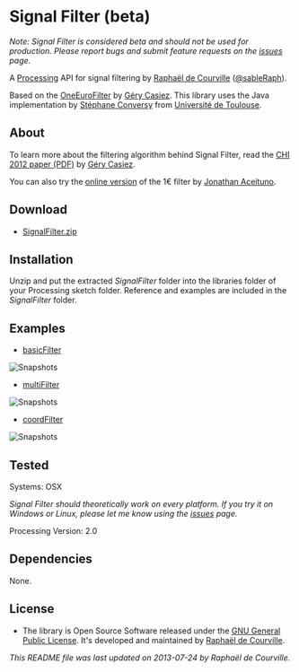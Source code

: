 # Signal Filter (beta)

*Note: Signal Filter is considered beta and should not be used for production. Please report bugs and submit feature requests on the [issues](https://github.com/SableRaf/SignalFilter/issues) page.*

A [Processing](http://processing.org/) API for signal filtering by [Raphaël de Courville](https://vimeo.com/sableraf/) ([@sableRaph](https://twitter.com/sableRaph)). 

Based on the [OneEuroFilter](http://www.lifl.fr/~casiez/1euro/) by [Géry Casiez](http://www.lifl.fr/~casiez). This library uses the Java implementation by [Stéphane Conversy](http://lii-enac.fr/~conversy/) from [Université de Toulouse](http://www.univ-toulouse.fr/).


## About

To learn more about the filtering algorithm behind Signal Filter, read the [CHI 2012 paper (PDF)](http://www.lifl.fr/~casiez/publications/CHI2012-casiez.pdf) by [Géry Casiez](http://www.lifl.fr/~casiez). 

You can also try the [online version](http://oin.name/1eurofilter/) of the 1€ filter by [Jonathan Aceituno](http://p.oin.name/).

## Download

* [SignalFilter.zip](http://s176381904.onlinehome.fr/processing/SignalFilter/download/SignalFilter.zip)

## Installation

Unzip and put the extracted *SignalFilter* folder into the libraries folder of your Processing sketch folder. Reference and examples are included in the *SignalFilter* folder.


## Examples

* [basicFilter](https://github.com/SableRaf/signalfilter/tree/master/SignalFilter/examples/basicFilter/basicFilter.pde)

![Snapshots](https://raw.github.com/SableRaf/signalfilter/master/ressources/basicFilter.jpg)

* [multiFilter](https://github.com/SableRaf/signalfilter/tree/master/SignalFilter/examples/multiFilter/multiFilter.pde)

![Snapshots](https://raw.github.com/SableRaf/signalfilter/master/ressources/multiFilter.jpg)

* [coordFilter](https://github.com/SableRaf/signalfilter/tree/master/SignalFilter/examples/coordFilter/coordFilter.pde)

![Snapshots](https://raw.github.com/SableRaf/signalfilter/master/ressources/coordFilter.jpg)



## Tested

Systems: OSX 

*Signal Filter should theoretically work on every platform. 
If you try it on Windows or Linux, please let me know using the [issues](https://github.com/SableRaf/SignalFilter/issues) page.*

Processing Version: 2.0

## Dependencies

None.



## License

* The library is Open Source Software released under the [GNU General Public License](http://www.gnu.org/licenses/gpl.html). It's developed and maintained by [Raphaël de Courville](https://vimeo.com/sableraf/).

*This README file was last updated on 2013-07-24 by Raphaël de Courville.*